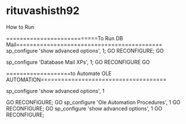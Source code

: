 # rituvashisth92

How to Run 



===========================To Run DB Mail===========================================
sp_configure 'show advanced options', 1;
GO
RECONFIGURE;
GO
 
sp_configure 'Database Mail XPs', 1;
GO
RECONFIGURE
GO
 
===================to Automate OLE AUTOMATION=====================================

sp_configure 'show advanced options', 1 

GO 
RECONFIGURE; 
GO 
sp_configure 'Ole Automation Procedures', 1 
GO 
RECONFIGURE; 
GO 
sp_configure 'show advanced options', 1 
GO 
RECONFIGURE;
